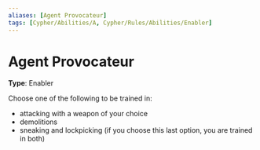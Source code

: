 ```yaml
---
aliases: [Agent Provocateur]
tags: [Cypher/Abilities/A, Cypher/Rules/Abilities/Enabler]
---
```


# Agent Provocateur

**Type**: Enabler

Choose one of the following to be trained in:
- attacking with a weapon of your choice
- demolitions
- sneaking and lockpicking (if you choose this last option, you are trained in both)
